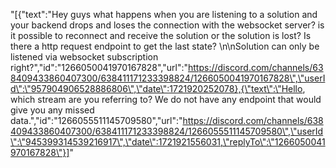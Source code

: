 "[{\"text\":\"Hey guys what happens when you are listening to a solution and your backend drops and loses the connection with the websocket server? is it possible to reconnect and receive the solution or the solution is lost? Is there a http request endpoint to get the last state? \\n\\nSolution can only be listened via websocket subscription right?\",\"id\":\"1266050041970167828\",\"url\":\"https://discord.com/channels/638409433860407300/638411171233398824/1266050041970167828\",\"userId\":\"957904906528886806\",\"date\":1721920252078},{\"text\":\"Hello, which stream are you referring to? We do not have any endpoint that would give you any missed data.\",\"id\":\"1266055511145709580\",\"url\":\"https://discord.com/channels/638409433860407300/638411171233398824/1266055511145709580\",\"userId\":\"945399314539216917\",\"date\":1721921556031,\"replyTo\":\"1266050041970167828\"}]"